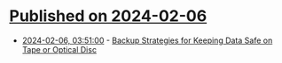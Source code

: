 # [Published on 2024-02-06](index.md)

* [2024-02-06, 03:51:00](https://soylentnews.org/article.pl?sid=24/02/05/1622217&from=rss) - [Backup Strategies for Keeping Data Safe on Tape or Optical Disc](https://soylentnews.org/article.pl?sid=24/02/05/1622217&from=rss)
